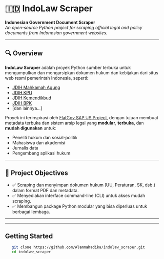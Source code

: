 # 🇮🇩 IndoLaw Scraper

**Indonesian Government Document Scraper**  
_An open-source Python project for scraping official legal and policy documents from Indonesian government websites._

---

## 🔍 Overview

**IndoLaw Scraper** adalah proyek Python sumber terbuka untuk mengumpulkan dan mengarsipkan dokumen hukum dan kebijakan dari situs web resmi pemerintah Indonesia, seperti:
- [JDIH Mahkamah Agung](https://jdih.mahkamahagung.go.id)
- [JDIH KPU](https://jdih.kpu.go.id)
- [JDIH Kemendikbud](https://jdih.kemendikdasmen.go.id)
- [JDIH BPK](https://peraturan.bpk.go.id)
- [dan lainnya...]

Proyek ini terinspirasi oleh [FlatGov SAP US Project](https://flatgov.com/), dengan tujuan membuat metadata terbuka dan sistem arsip legal yang **modular**, **terbuka**, dan **mudah digunakan** untuk:
- Peneliti hukum dan sosial-politik
- Mahasiswa dan akademisi
- Jurnalis data
- Pengembang aplikasi hukum

---

## 🎯 Project Objectives

- ✅ Scraping dan menyimpan dokumen hukum (UU, Peraturan, SK, dsb.) dalam format PDF dan metadata.
- ✅ Menyediakan interface command-line (CLI) untuk akses mudah scraping.
- ✅ Membangun package Python modular yang bisa diperluas untuk berbagai lembaga.

---

---
## Getting Started

```bash
   git clone https://github.com/Alammahadika/indolaw_scraper.git
   cd indolaw_scraper
```
